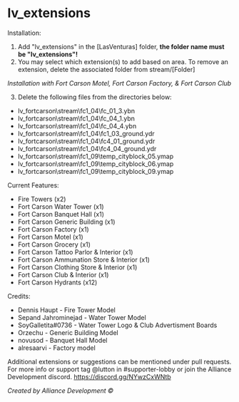 # lv_extensions

Installation:

1) Add "lv_extensions" in the [LasVenturas] folder, **the folder name must be "lv_extensions"!**
2) You may select which extension(s) to add based on area. To remove an extension, delete the associated folder from stream/[Folder]

*Installation with Fort Carson Motel, Fort Carson Factory, & Fort Carson Club*

3) Delete the following files from the directories below:
  - lv_fortcarson\stream\fc1_04\fc_01_3.ybn
  - lv_fortcarson\stream\fc1_04\fc_04_1.ybn
  - lv_fortcarson\stream\fc1_04\fc_04_4.ybn
  - lv_fortcarson\stream\fc1_04\fc1_03_ground.ydr
  - lv_fortcarson\stream\fc1_04\fc4_01_ground.ydr
  - lv_fortcarson\stream\fc1_04\fc4_04_ground.ydr 
  - lv_fortcarson\stream\fc1_09\temp_cityblock_05.ymap
  - lv_fortcarson\stream\fc1_09\temp_cityblock_06.ymap
  - lv_fortcarson\stream\fc1_09\temp_cityblock_09.ymap


Current Features:
- Fire Towers (x2)
- Fort Carson Water Tower (x1)
- Fort Carson Banquet Hall (x1)
- Fort Carson Generic Building (x1)
- Fort Carson Factory (x1)
- Fort Carson Motel (x1)
- Fort Carson Grocery (x1)
- Fort Carson Tattoo Parlor & Interior (x1)
- Fort Carson Ammunation Store & Interior (x1)
- Fort Carson Clothing Store & Interior (x1)
- Fort Carson Club & Interior (x1)
- Fort Carson Hydrants (x12)

Credits:
- Dennis Haupt - Fire Tower Model
- Sepand Jahrominejad - Water Tower Model
- SoyGalletita#0736 - Water Tower Logo & Club Advertisment Boards
- Orzechu - Generic Building Model
- novusod - Banquet Hall Model
- alresaarvi - Factory model

Additional extensions or suggestions can be mentioned under pull requests. 
For more info or support tag @lutton in #supporter-lobby or join the Alliance Development discord.
https://discord.gg/NYwzCxWNtb

*Created by Alliance Development ©*
